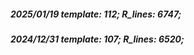 ##### 2025/01/19   template: 112;   R_lines: 6747;
##### 2024/12/31   template: 107;   R_lines: 6520;
